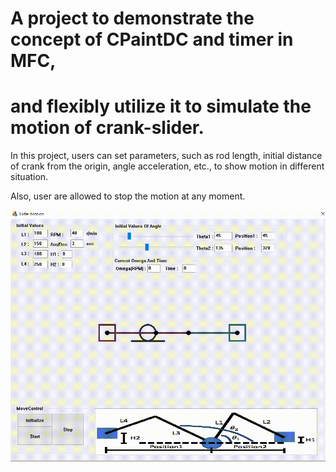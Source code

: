 # A project  to demonstrate the concept of CPaintDC and timer in MFC, 
# and flexibly utilize it to simulate the motion of crank-slider.

In this project, users can set parameters, such as rod length, initial distance of crank from the origin, angle acceleration, etc., 
to show motion in different situation.

Also, user are allowed to stop the motion at any moment.

![image](https://github.com/DennisLiu1993/Slider_Motion_Simulation_MFC/blob/main/Slider.gif)
